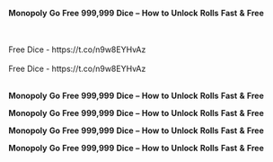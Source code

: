 <strong>Monopoly</strong> <strong>Go</strong> <strong>Free</strong> <strong>999,999</strong> <strong>Dice</strong> <strong>–</strong> <strong>How</strong> <strong>to</strong> <strong>Unlock</strong> <strong>Rolls</strong> <strong>Fast</strong> <strong>&</strong> <strong>Free</strong>

<br>
<br>Free Dice - https://t.co/n9w8EYHvAz
<br>
<br>Free Dice - https://t.co/n9w8EYHvAz
<br>
<br>

<strong>Monopoly</strong> <strong>Go</strong> <strong>Free</strong> <strong>999,999</strong> <strong>Dice</strong> <strong>–</strong> <strong>How</strong> <strong>to</strong> <strong>Unlock</strong> <strong>Rolls</strong> <strong>Fast</strong> <strong>&</strong> <strong>Free</strong>

<strong>Monopoly</strong> <strong>Go</strong> <strong>Free</strong> <strong>999,999</strong> <strong>Dice</strong> <strong>–</strong> <strong>How</strong> <strong>to</strong> <strong>Unlock</strong> <strong>Rolls</strong> <strong>Fast</strong> <strong>&</strong> <strong>Free</strong>

<strong>Monopoly</strong> <strong>Go</strong> <strong>Free</strong> <strong>999,999</strong> <strong>Dice</strong> <strong>–</strong> <strong>How</strong> <strong>to</strong> <strong>Unlock</strong> <strong>Rolls</strong> <strong>Fast</strong> <strong>&</strong> <strong>Free</strong>

<strong>Monopoly</strong> <strong>Go</strong> <strong>Free</strong> <strong>999,999</strong> <strong>Dice</strong> <strong>–</strong> <strong>How</strong> <strong>to</strong> <strong>Unlock</strong> <strong>Rolls</strong> <strong>Fast</strong> <strong>&</strong> <strong>Free</strong>
